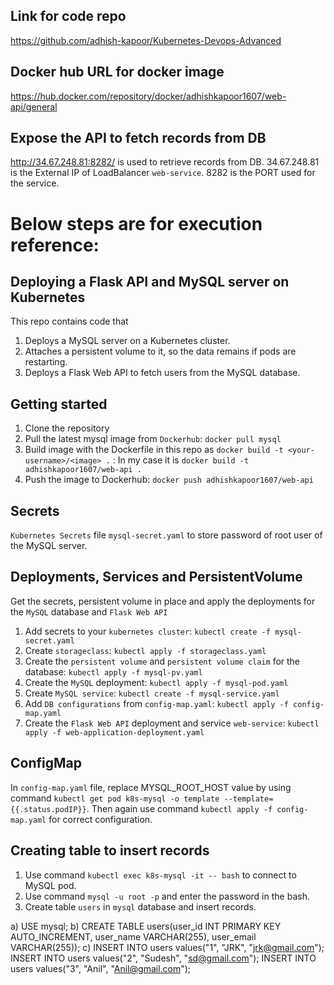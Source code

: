 ## Link for code repo
https://github.com/adhish-kapoor/Kubernetes-Devops-Advanced

## Docker hub URL for docker image
https://hub.docker.com/repository/docker/adhishkapoor1607/web-api/general

## Expose the API to fetch records from DB
http://34.67.248.81:8282/ is used to retrieve records from DB. 
34.67.248.81 is the External IP of LoadBalancer `web-service`.
8282 is the PORT used for the service.

# Below steps are for execution reference:

## Deploying a Flask API and MySQL server on Kubernetes
This repo contains code that 
1) Deploys a MySQL server on a Kubernetes cluster.
2) Attaches a persistent volume to it, so the data remains if pods are restarting.
3) Deploys a Flask Web API to fetch users from the MySQL database.

## Getting started
1. Clone the repository
2. Pull the latest mysql image from `Dockerhub`: `docker pull mysql`
3. Build image with the Dockerfile in this repo as `docker build -t <your-username>/<image> .` : 
   In my case it is `docker build -t adhishkapoor1607/web-api .`
4. Push the image to Dockerhub: `docker push adhishkapoor1607/web-api`

## Secrets
`Kubernetes Secrets` file `mysql-secret.yaml` to store password of root user of the MySQL server.

## Deployments, Services and PersistentVolume
Get the secrets, persistent volume in place and apply the deployments for the `MySQL` database and `Flask Web API`

1. Add secrets to your `kubernetes cluster`: `kubectl create -f mysql-secret.yaml`
2. Create `storageclass`: `kubectl apply -f storageclass.yaml`
3. Create the `persistent volume` and `persistent volume claim` for the database: `kubectl apply -f mysql-pv.yaml`
4. Create the `MySQL` deployment: `kubectl apply -f mysql-pod.yaml`
5. Create `MySQL service`: `kubectl create -f mysql-service.yaml`
6. Add `DB configurations` from `config-map.yaml`: `kubectl apply -f config-map.yaml`
7. Create the `Flask Web API` deployment and service `web-service`: `kubectl apply -f web-application-deployment.yaml`

## ConfigMap
In `config-map.yaml` file, replace MYSQL_ROOT_HOST value by using command `kubectl get pod k8s-mysql -o template --template={{.status.podIP}}`.
Then again use command `kubectl apply -f config-map.yaml` for correct configuration.

## Creating table to insert records
1. Use command `kubectl exec k8s-mysql -it -- bash` to connect to MySQL pod.
2. Use command `mysql -u root -p` and enter the password in the bash.
3. Create table `users` in `mysql` database and insert records.

a) USE mysql;
b) CREATE TABLE users(user_id INT PRIMARY KEY AUTO_INCREMENT, user_name VARCHAR(255), user_email VARCHAR(255));
c) INSERT INTO users values("1", "JRK", "jrk@gmail.com");
   INSERT INTO users values("2", "Sudesh", "sd@gmail.com");
   INSERT INTO users values("3", "Anil", "Anil@gmail.com");




    



